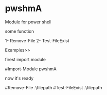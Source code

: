 # pwshmA

Module for power shell

some function

1- Remove-File
2- Test-FileExist

Examples>>

firest import module

#Import-Module pwshmA

now it's ready

#Remove-File .\filepath
#Test-FileExist .\filepath
